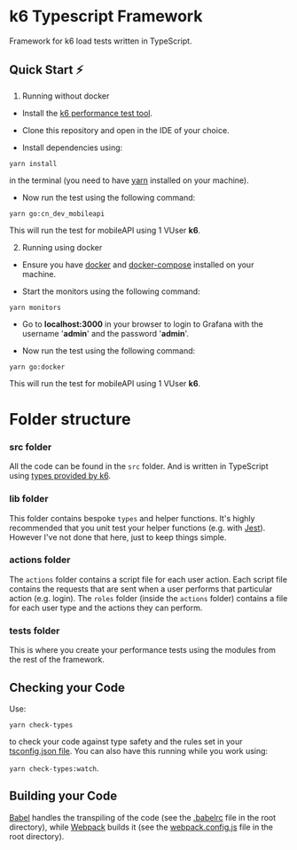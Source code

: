 # k6 Typescript Framework
Framework for k6 load tests written in TypeScript.

## Quick Start :zap:

1. Running without docker

- Install the [k6 performance test tool](https://docs.k6.io/docs/installation).

- Clone this repository and open in the IDE of your choice.

- Install dependencies using: 

`yarn install` 

in the terminal (you need to have [yarn](https://yarnpkg.com/getting-started/install) installed on your machine).

- Now run the test using the following command: 

`yarn go:cn_dev_mobileapi` 

This will run the test for mobileAPI using 1 VUser **k6**.

2. Running using docker

- Ensure you have [docker](https://www.docker.com/products/docker-desktop) and [docker-compose](https://docs.docker.com/compose/install/) installed on your machine.

- Start the monitors using the following command: 

`yarn monitors` 

- Go to **localhost:3000** in your browser to login to Grafana with the username '**admin**' and the password '**admin**'.


- Now run the test using the following command: 

`yarn go:docker` 

This will run the test for mobileAPI using 1 VUser **k6**.


# Folder structure

### **src** folder

All the code can be found in the `src` folder. And is written in TypeScript using [types provided by k6](https://github.com/DefinitelyTyped/DefinitelyTyped/tree/master/types/k6).

### **lib** folder

This folder contains bespoke `types` and helper functions. It's highly recommended that you unit test your helper functions (e.g. with [Jest](https://jestjs.io/)). However I've not done that here, just to keep things simple.


### **actions** folder

The `actions` folder contains a script file for each user action. Each script file contains the requests that are sent when a user performs that particular action (e.g. login). The `roles` folder (inside the `actions` folder) contains a file for each user type and the actions they can perform.


### **tests** folder

This is where you create your performance tests using the modules from the rest of the framework.

## Checking your Code

Use: 

`yarn check-types` 

to check your code against type safety and the rules set in your [tsconfig.json file](tsconfig.json). You can also have this running while you work using: 

`yarn check-types:watch`.

## Building your Code

[Babel](https://babeljs.io/) handles the transpiling of the code (see the [.babelrc](.babelrc) file in the root directory), while [Webpack](https://webpack.js.org/) builds it (see the [webpack.config.js](webpack.config.js) file in the root directory).